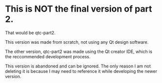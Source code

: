 # This is NOT the final version of part 2.

That would be qtc-part2.

This version was made from scratch, not using any Qt design software.

The other version, qtc-part2 was made using the Qt creator IDE, which
is the reccommended development process.

This version is abandoned and can be ignored. The only reason I am not
deleting it is because I may need to reference it while developing the
newer version.
